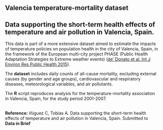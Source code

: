 ## Valencia temperature-mortality dataset
Data supporting the short-term health effects of temperature and air pollution in Valencia, Spain.
---
This data is part of a more extensive dataset aimed to estimate the impacts of temperature policies on population health in the city of Valencia, Spain, in the framework of the European multi-city project PHASE (Public Health Adaptation Strategies to Extreme weather events) (<a href="https://www.mdpi.com/1660-4601/12/12/15006" target="_blank">de' Donato et al. Int J Environ Res Public Health 2015</a>). 

The **dataset** includes daily counts of all-cause mortality, excluding external causes (by gender and age groups), cardiovascular and respiratory diseases, meteorological variables, and air pollutants. 

The **R** script reproduces analysis for the temperature-mortality association in Valencia, Spain, for the study period 2001-2007. 

<br>
<b>Reference:</b> Iñiguez C, Tobias A. Data supporting the short-term health effects of temperature and air pollution in Valencia, Spain. Submitted to <b>Data in Brief</b>
